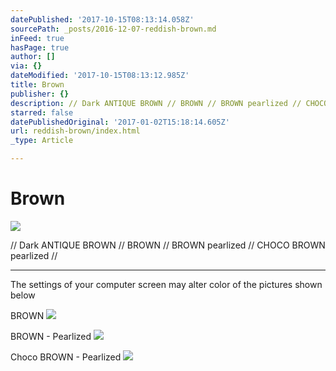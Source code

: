```yaml
---
datePublished: '2017-10-15T08:13:14.058Z'
sourcePath: _posts/2016-12-07-reddish-brown.md
inFeed: true
hasPage: true
author: []
via: {}
dateModified: '2017-10-15T08:13:12.985Z'
title: Brown
publisher: {}
description: // Dark ANTIQUE BROWN // BROWN // BROWN pearlized // CHOCO BROWN pearlized //
starred: false
datePublishedOriginal: '2017-01-02T15:18:14.605Z'
url: reddish-brown/index.html
_type: Article

---
```

# Brown
![](https://the-grid-user-content.s3-us-west-2.amazonaws.com/e71dbc5f-32f2-4e9d-a1ee-2673b698f9fb.jpg)

// Dark ANTIQUE BROWN // BROWN // BROWN pearlized // CHOCO BROWN pearlized //

---

The settings of your computer screen may alter color of the pictures shown below

BROWN
![](https://the-grid-user-content.s3-us-west-2.amazonaws.com/58bec442-864d-4c39-aac8-c8d31e809a0c.jpg)

BROWN - Pearlized
![](https://the-grid-user-content.s3-us-west-2.amazonaws.com/44b52f64-ab23-4920-a6d8-62579bf171f1.jpg)

Choco BROWN - Pearlized
![](https://the-grid-user-content.s3-us-west-2.amazonaws.com/b12b4804-ae22-415b-9a07-bc330998755d.jpg)